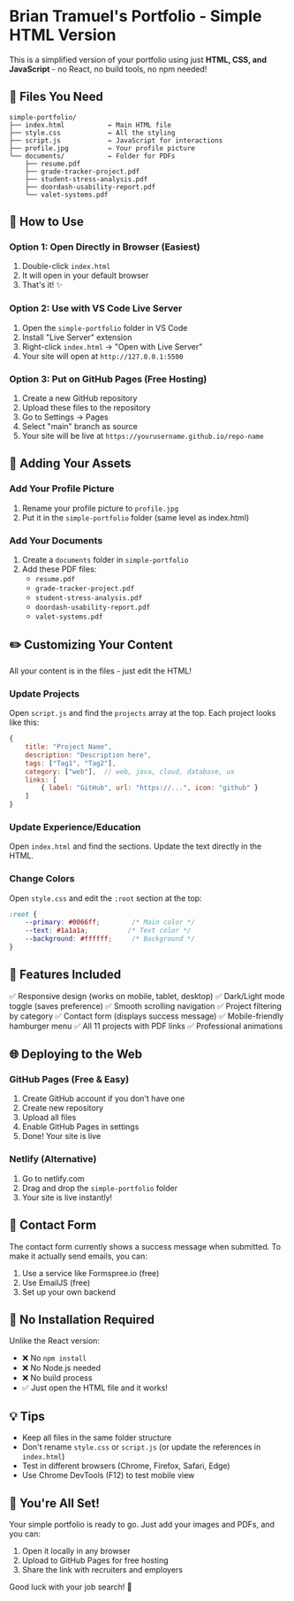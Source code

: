 # Brian Tramuel's Portfolio - Simple HTML Version

This is a simplified version of your portfolio using just **HTML, CSS, and JavaScript** - no React, no build tools, no npm needed!

## 📁 Files You Need

```
simple-portfolio/
├── index.html           ← Main HTML file
├── style.css            ← All the styling
├── script.js            ← JavaScript for interactions
├── profile.jpg          ← Your profile picture
└── documents/           ← Folder for PDFs
    ├── resume.pdf
    ├── grade-tracker-project.pdf
    ├── student-stress-analysis.pdf
    ├── doordash-usability-report.pdf
    └── valet-systems.pdf
```

## 🚀 How to Use

### Option 1: Open Directly in Browser (Easiest)
1. Double-click `index.html`
2. It will open in your default browser
3. That's it! ✨

### Option 2: Use with VS Code Live Server
1. Open the `simple-portfolio` folder in VS Code
2. Install "Live Server" extension
3. Right-click `index.html` → "Open with Live Server"
4. Your site will open at `http://127.0.0.1:5500`

### Option 3: Put on GitHub Pages (Free Hosting)
1. Create a new GitHub repository
2. Upload these files to the repository
3. Go to Settings → Pages
4. Select "main" branch as source
5. Your site will be live at `https://yourusername.github.io/repo-name`

## 📂 Adding Your Assets

### Add Your Profile Picture
1. Rename your profile picture to `profile.jpg`
2. Put it in the `simple-portfolio` folder (same level as index.html)

### Add Your Documents
1. Create a `documents` folder in `simple-portfolio`
2. Add these PDF files:
   - `resume.pdf`
   - `grade-tracker-project.pdf`
   - `student-stress-analysis.pdf`
   - `doordash-usability-report.pdf`
   - `valet-systems.pdf`

## ✏️ Customizing Your Content

All your content is in the files - just edit the HTML!

### Update Projects
Open `script.js` and find the `projects` array at the top. Each project looks like this:

```javascript
{
    title: "Project Name",
    description: "Description here",
    tags: ["Tag1", "Tag2"],
    category: ["web"],  // web, java, cloud, database, ux
    links: [
        { label: "GitHub", url: "https://...", icon: "github" }
    ]
}
```

### Update Experience/Education
Open `index.html` and find the sections. Update the text directly in the HTML.

### Change Colors
Open `style.css` and edit the `:root` section at the top:

```css
:root {
    --primary: #0066ff;        /* Main color */
    --text: #1a1a1a;          /* Text color */
    --background: #ffffff;     /* Background */
}
```

## 🎨 Features Included

✅ Responsive design (works on mobile, tablet, desktop)
✅ Dark/Light mode toggle (saves preference)
✅ Smooth scrolling navigation
✅ Project filtering by category
✅ Contact form (displays success message)
✅ Mobile-friendly hamburger menu
✅ All 11 projects with PDF links
✅ Professional animations

## 🌐 Deploying to the Web

### GitHub Pages (Free & Easy)
1. Create GitHub account if you don't have one
2. Create new repository
3. Upload all files
4. Enable GitHub Pages in settings
5. Done! Your site is live

### Netlify (Alternative)
1. Go to netlify.com
2. Drag and drop the `simple-portfolio` folder
3. Your site is live instantly!

## 📧 Contact Form

The contact form currently shows a success message when submitted. To make it actually send emails, you can:
1. Use a service like Formspree.io (free)
2. Use EmailJS (free)
3. Set up your own backend

## 🔧 No Installation Required

Unlike the React version:
- ❌ No `npm install`
- ❌ No Node.js needed
- ❌ No build process
- ✅ Just open the HTML file and it works!

## 💡 Tips

- Keep all files in the same folder structure
- Don't rename `style.css` or `script.js` (or update the references in `index.html`)
- Test in different browsers (Chrome, Firefox, Safari, Edge)
- Use Chrome DevTools (F12) to test mobile view

## 🎉 You're All Set!

Your simple portfolio is ready to go. Just add your images and PDFs, and you can:
1. Open it locally in any browser
2. Upload to GitHub Pages for free hosting
3. Share the link with recruiters and employers

Good luck with your job search! 🚀
